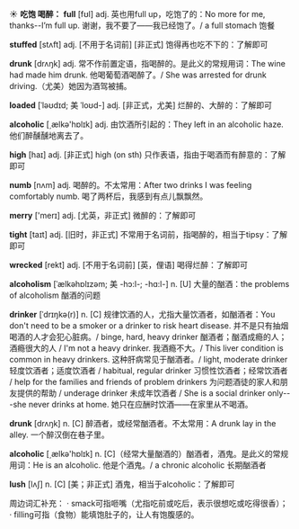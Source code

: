 ☀ <span class="category">**吃饱 喝醉：**</span>
<span class="vocabulary">**full**</span> [fʊl] 
<span class="definition">adj. 英也用full up，吃饱了的：</span>No more for me, thanks--I’m full up. 谢谢，我不要了——我已经饱了。/ a full stomach 饱餐
           
<span class="vocabulary">**stuffed**</span> [stʌft]
<span class="definition">adj. [不用于名词前] [非正式] 饱得再也吃不下的：</span>了解即可
           
<span class="vocabulary">**drunk**</span> [drʌŋk] 
<span class="definition">adj. 常不作前置定语，指喝醉的。是此义的常规用词：</span>The wine had made him drunk. 他喝葡萄酒喝醉了。/ She was arrested for drunk driving.（尤美）她因为酒驾被捕。
           
<span class="vocabulary">**loaded**</span> [ˈləʊdɪd; 美 ˈloʊd-]
<span class="definition">adj. [非正式，尤美] 烂醉的、大醉的：</span>了解即可
 
<span class="vocabulary">**alcoholic**</span> [͵ælkə'hɒlɪk] 
<span class="definition">adj. 由饮酒所引起的：</span>They left in an alcoholic haze. 他们醉醺醺地离去了。

<span class="vocabulary">**high**</span> [haɪ] 
<span class="definition">adj. [非正式] high (on sth) 只作表语，指由于喝酒而有醉意的：</span>了解即可

<span class="vocabulary">**numb**</span> [nʌm] 
<span class="definition">adj. 喝醉的。不太常用：</span>After two drinks I was feeling comfortably numb. 喝了两杯后，我感到有点儿飘飘然。

<span class="vocabulary">**merry**</span> ['merɪ] 
<span class="definition">adj. [尤英，非正式] 微醉的：</span>了解即可

<span class="vocabulary">**tight**</span> [taɪt] 
<span class="definition">adj. [旧时，非正式] 不常用于名词前，指喝醉的，相当于tipsy：</span>了解即可
           
<span class="vocabulary">**wrecked**</span> [rekt]
<span class="definition">adj. [不用于名词前] [英，俚语] 喝得烂醉：</span>了解即可
                      
<span class="vocabulary">**alcoholism**</span> [ˈælkəhɒlɪzəm; 美 -hɔ:l-; -hɑ:l-]
<span class="definition">n. [U] 大量的酗酒：</span>the problems of alcoholism 酗酒的问题

<span class="vocabulary">**drinker**</span> [ˈdrɪŋkə(r)]
<span class="definition">n. [C] 规律饮酒的人，尤指大量饮酒者，如酗酒者：</span>You don't need to be a smoker or a drinker to risk heart disease. 并不是只有抽烟喝酒的人才会犯心脏病。/ binge, hard, heavy drinker 酗酒者；酗酒成瘾的人；酒瘾很大的人 / I'm not a heavy drinker. 我酒瘾不大。/ This liver condition is common in heavy drinkers. 这种肝病常见于酗酒者。/ light, moderate drinker 轻度饮酒者；适度饮酒者 / habitual, regular drinker 习惯性饮酒者；经常饮酒者 / help for the families and friends of problem drinkers 为问题酒徒的家人和朋友提供的帮助 / underage drinker 未成年饮酒者 / She is a social drinker only---she never drinks at home. 她只在应酬时饮酒——在家里从不喝酒。

<span class="vocabulary">**drunk**</span> [drʌŋk] 
<span class="definition">n. [C] 醉酒者，或经常酗酒者。不太常用：</span>A drunk lay in the alley. 一个醉汉倒在巷子里。

<span class="vocabulary">**alcoholic**</span> [͵ælkə'hɒlɪk] 
<span class="definition">n. [C]（经常大量酗酒的）酗酒者，酒鬼。是此义的常规用词：</span>He is an alcoholic. 他是个酒鬼。/ a chronic alcoholic 长期酗酒者
           
<span class="vocabulary">**lush**</span> [lʌʃ]
<span class="definition">n. [C] [美；非正式] 酒鬼，相当于alcoholic：</span>了解即可

周边词汇补充：
· smack可指咂嘴（尤指吃前或吃后，表示很想吃或吃得很香）；
· filling可指（食物）能填饱肚子的，让人有饱腹感的。